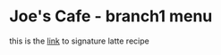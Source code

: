 # Joe's Cafe - branch1 menu

this is the [link](\Recipes\signature_latte.txt) to signature latte recipe
